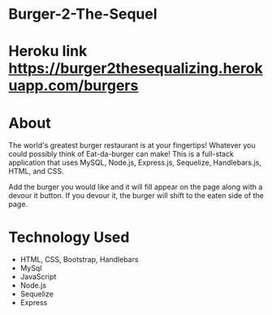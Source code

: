 # Burger-2-The-Sequel #

# Heroku link https://burger2thesequalizing.herokuapp.com/burgers #

# About #
The world's greatest burger restaurant is at your fingertips! Whatever you could possibly think of Eat-da-burger can make!
This is a full-stack application that uses MySQL, Node.js, Express.js, Sequelize, Handlebars.js, HTML, and CSS. 

Add the burger you would like and it will fill appear on the page along with a devour it button. If you devour it, the burger will shift to the eaten side of the page. 

# Technology Used #
- HTML, CSS, Bootstrap, Handlebars
- MySql
- JavaScript
- Node.js
- Sequelize
- Express
